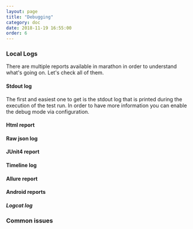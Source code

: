 ```yaml
---
layout: page
title: "Debugging"
category: doc
date: 2018-11-19 16:55:00
order: 6
---
```


### Local Logs
There are multiple reports available in marathon in order to understand what's going on. Let's check all of them.

#### Stdout log
The first and easiest one to get is the stdout log that is printed during the execution of the test run. In order to have more information you can enable the debug mode via configuration.

#### Html report
#### Raw json log
#### JUnit4 report
#### Timeline log
#### Allure report
#### Android reports
##### Logcat log

### Common issues
